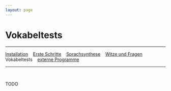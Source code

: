 ```yaml
---
layout: page
---
```

# Vokabeltests
---
[Installation](/download.html) &nbsp;&nbsp; [Erste Schritte](ersteschritte.html) &nbsp;&nbsp; [Sprachsynthese](sprachsynthese.html) &nbsp;&nbsp; [Witze und Fragen](witzeundfragen.html) &nbsp;&nbsp; Vokabeltests &nbsp;&nbsp; [externe Programme](extprogramme.html)

---
&nbsp;

TODO



